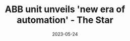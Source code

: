 ---
category:
- .nan
date: 2023-05-24
keyword_suggestion: low code no code digital transformation
post_inspiration: https://www.thestar.com.my/business/business-news/2022/12/05/abb-unit-unveils-new-era-of-automation
silot_terms: digital automation
title: ABB unit unveils 'new era of <b>automation</b>' - The Star
---